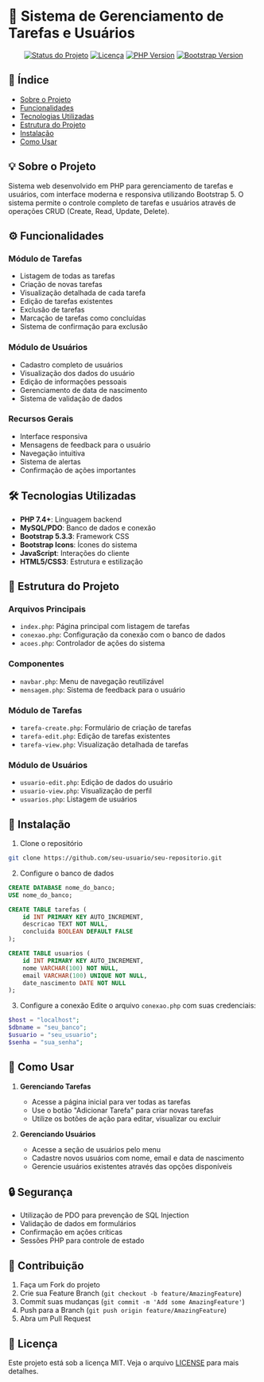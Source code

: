 # 🚀 Sistema de Gerenciamento de Tarefas e Usuários

<div align="center">

[![Status do Projeto](https://img.shields.io/badge/Status-Em%20Desenvolvimento-yellow)](/)
[![Licença](https://img.shields.io/badge/License-MIT-blue.svg)](LICENSE)
[![PHP Version](https://img.shields.io/badge/PHP-7.4+-purple.svg)](/)
[![Bootstrap Version](https://img.shields.io/badge/Bootstrap-5.3.3-blueviolet.svg)](/)

</div>

## 📑 Índice
- [Sobre o Projeto](#-sobre-o-projeto)
- [Funcionalidades](#-funcionalidades)
- [Tecnologias Utilizadas](#-tecnologias-utilizadas)
- [Estrutura do Projeto](#-estrutura-do-projeto)
- [Instalação](#-instalação)
- [Como Usar](#-como-usar)

## 💡 Sobre o Projeto

Sistema web desenvolvido em PHP para gerenciamento de tarefas e usuários, com interface moderna e responsiva utilizando Bootstrap 5. O sistema permite o controle completo de tarefas e usuários através de operações CRUD (Create, Read, Update, Delete).

## ⚙️ Funcionalidades

### Módulo de Tarefas
- Listagem de todas as tarefas
- Criação de novas tarefas
- Visualização detalhada de cada tarefa
- Edição de tarefas existentes
- Exclusão de tarefas
- Marcação de tarefas como concluídas
- Sistema de confirmação para exclusão

### Módulo de Usuários
- Cadastro completo de usuários
- Visualização dos dados do usuário
- Edição de informações pessoais
- Gerenciamento de data de nascimento
- Sistema de validação de dados

### Recursos Gerais
- Interface responsiva
- Mensagens de feedback para o usuário
- Navegação intuitiva
- Sistema de alertas
- Confirmação de ações importantes

## 🛠️ Tecnologias Utilizadas

- **PHP 7.4+**: Linguagem backend
- **MySQL/PDO**: Banco de dados e conexão
- **Bootstrap 5.3.3**: Framework CSS
- **Bootstrap Icons**: Ícones do sistema
- **JavaScript**: Interações do cliente
- **HTML5/CSS3**: Estrutura e estilização

## 📁 Estrutura do Projeto

### Arquivos Principais
- `index.php`: Página principal com listagem de tarefas
- `conexao.php`: Configuração da conexão com o banco de dados
- `acoes.php`: Controlador de ações do sistema

### Componentes
- `navbar.php`: Menu de navegação reutilizável
- `mensagem.php`: Sistema de feedback para o usuário

### Módulo de Tarefas
- `tarefa-create.php`: Formulário de criação de tarefas
- `tarefa-edit.php`: Edição de tarefas existentes
- `tarefa-view.php`: Visualização detalhada de tarefas

### Módulo de Usuários
- `usuario-edit.php`: Edição de dados do usuário
- `usuario-view.php`: Visualização de perfil
- `usuarios.php`: Listagem de usuários

## 🔧 Instalação

1. Clone o repositório

```bash
git clone https://github.com/seu-usuario/seu-repositorio.git
```

2. Configure o banco de dados
```sql
CREATE DATABASE nome_do_banco;
USE nome_do_banco;

CREATE TABLE tarefas (
    id INT PRIMARY KEY AUTO_INCREMENT,
    descricao TEXT NOT NULL,
    concluida BOOLEAN DEFAULT FALSE
);

CREATE TABLE usuarios (
    id INT PRIMARY KEY AUTO_INCREMENT,
    nome VARCHAR(100) NOT NULL,
    email VARCHAR(100) UNIQUE NOT NULL,
    date_nascimento DATE NOT NULL
);
```

3. Configure a conexão
Edite o arquivo `conexao.php` com suas credenciais:
```php
$host = "localhost";
$dbname = "seu_banco";
$usuario = "seu_usuario";
$senha = "sua_senha";
```

## 📌 Como Usar

1. **Gerenciando Tarefas**
   - Acesse a página inicial para ver todas as tarefas
   - Use o botão "Adicionar Tarefa" para criar novas tarefas
   - Utilize os botões de ação para editar, visualizar ou excluir

2. **Gerenciando Usuários**
   - Acesse a seção de usuários pelo menu
   - Cadastre novos usuários com nome, email e data de nascimento
   - Gerencie usuários existentes através das opções disponíveis

## 🔒 Segurança
- Utilização de PDO para prevenção de SQL Injection
- Validação de dados em formulários
- Confirmação em ações críticas
- Sessões PHP para controle de estado

## 🤝 Contribuição
1. Faça um Fork do projeto
2. Crie sua Feature Branch (`git checkout -b feature/AmazingFeature`)
3. Commit suas mudanças (`git commit -m 'Add some AmazingFeature'`)
4. Push para a Branch (`git push origin feature/AmazingFeature`)
5. Abra um Pull Request

## 📄 Licença
Este projeto está sob a licença MIT. Veja o arquivo [LICENSE](LICENSE) para mais detalhes.
